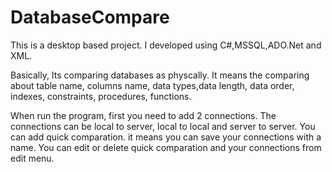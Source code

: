 # DatabaseCompare
This is a desktop based project. I developed using C#,MSSQL,ADO.Net and XML.

Basically, Its comparing databases as physcally. It means the comparing about table name, columns name, data types,data length, data order, indexes, constraints, procedures, functions.

When run the program, first you need to add 2 connections. The connections can be local to server, local to local and server to server. You can add quick comparation. it means you can save your connections with a name. You can edit or delete quick comparation and your connections from edit menu.
